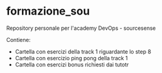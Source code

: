 # formazione_sou

Repository personale per l'academy DevOps - sourcesense

Contiene:
- Cartella con esercizi della track 1 riguardante lo step 8
- Cartella con esercizio ping pong della track 1
- Cartella con esercizi bonus richiesti dai tutotr
